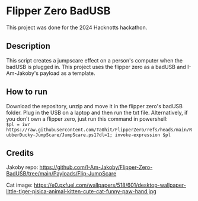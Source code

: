# Flipper Zero BadUSB

This project was done for the 2024 Hacknotts hackathon.

## Description

This script creates a jumpscare effect on a person's computer when the badUSB is plugged in. This project uses the flipper zero as a badUSB and I-Am-Jakoby's payload as a template.

## How to run

Download the repository, unzip and move it in the flipper zero's badUSB folder. Plug in the USB on a laptop and then run the txt file. Alternatively, if you don't own a flipper zero, just run this command in powershell:  
```$pl = iwr https://raw.githubusercontent.com/Ta0hit/FlipperZero/refs/heads/main/RubberDucky-JumpScare/JumpScare.ps1?dl=1; invoke-expression $pl```

## Credits

Jakoby repo: <https://github.com/I-Am-Jakoby/Flipper-Zero-BadUSB/tree/main/Payloads/Flip-JumpScare>

Cat image: <https://e0.pxfuel.com/wallpapers/518/601/desktop-wallpaper-little-tiger-pisica-animal-kitten-cute-cat-funny-paw-hand.jpg>
